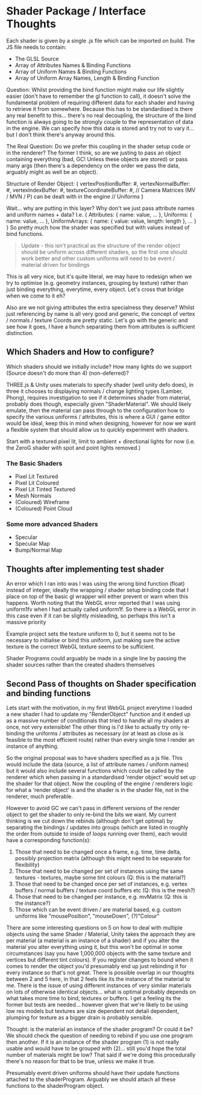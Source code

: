 # Shader Package / Interface Thoughts

Each shader is given by a single .js file which can be imported on build. The JS file needs to contain:
* The GLSL Source
* Array of Attributes Names & Binding Functions
* Array of Uniform Names & Binding Functions
* Array of Uniform Array Names, Length & Binding Function

Question: Whilst providing the bind function might make our life slightly easier (don't have to remember the gl function to call), it doesn't solve the fundamental problem of requiring different data for each shader and having to retrieve it from somewhere. Because this has to be standardised is there any real benefit to this... there's no real decoupling, the structure of the bind function is always going to be strongly couple to the representation of data in the engine. We can specify how this data is stored and try not to vary it... but I don't think there's anyway around this.

The Real Question: Do we prefer this coupling in the shader setup code or in the renderer? The former I think, so are we justing to pass an object containing everything (bad, GC! Unless these objects are stored) or pass many args (then there's a dependency on the order we pass the data, arguably might as well be an object).

Structure of Render Object:
{
	vertexPositionBuffer: #,
	vertexNormalBuffer: #,
	vertexIndexBuffer: #,
	textureCoordinateBuffer: #,
	// Camera Matrices (MV / MVN / P) can be dealt with in the engine
	// Uniforms
}

Wait... why are putting in this layer? Why don't we just pass attribute names and uniform names + data? I.e.
{
	Attributes: { name: value, ... },
	Uniforms: { name: value, ... },
	UniformArrays: { name: { value: value, length: length }, ... }
}
So pretty much how the shader was specified but with values instead of bind functions.
> Update - this isn't practical as the structure of the render object should be uniform across different shaders, so the first one should work better and other custom uniforms will need to be event / material driven for bindings


This is all very nice, but it's quite literal, we may have to redesign when we try to optimise (e.g. geometry instances, grouping by texture) rather than just binding everything, everytime, every object. Let's cross that bridge when we come to it eh?

Also are we not giving attributes the extra specialness they deserve? Whilst just referencing by name is all very good and generic, the concept of vertex / normals / texture Coords are pretty static. Let's go with the generic and see how it goes, I have a hunch separating them from attributes is sufficient distinction.  


## Which Shaders and How to configure?

Which shaders should we initially include? How many lights do we support (Source doesn't do more than 4) (non-deferred)? 

THREE.js & Unity uses materials to specify shader (well unity defo does), in three it chooses to displaying normals / change lighting types (Lamber, Phong), requires investigation to see if it determines shader from material, probably does though, especially given "ShaderMaterial". We should likely emulate, then the material can pass through to the configuration how to specify the various uniforms / attributes, this is where a GUI / game editor would be ideal, keep this in mind when designing, however for now we want a flexible system that should allow us to quickly experiment with shaders.

Start with a textured pixel lit, limit to ambient + directional lights for now (i.e. the ZeroG shader with spot and point lights removed.)

### The Basic Shaders

* Pixel Lit Textured
* Pixel Lit Coloured
* Pixel Lit Tinted Textured
* Mesh Normals
* (Coloured) Wireframe
* (Coloured) Point Cloud 

### Some more advanced Shaders

* Specular 
* Specular Map
* Bump/Normal Map

## Thoughts after implementing test shader

An error which I ran into was I was using the wrong bind function (float) instead of integer, ideally the wrapping / shader setup binding code that I place on top of the basic gl wrapper will either prevent or warn when this happens. Worth noting that the WebGL error reported that I was using uniform1fv when I had actually called uniform1f. So there is a WebGL error in this case even if it can be slightly misleading, so perhaps this isn't a massive priority

Example project sets the texture uniform to 0, but it seems not to be necessary to initialise or bind this uniform, just making sure the active texture is the correct WebGL texture seems to be sufficient.

Shader Programs could arguably be made in a single line by passing the shader sources rather than the created shaders themselves

## Second Pass of thoughts on Shader specification and binding functions

Lets start with the motivation, in my first WebGL project everytime I loaded a new shader I had to update my "RenderObject" function and it ended up as a massive number of conditionals that tried to handle all my shaders at once, not very extensible! The other thing is I'd like to actually try only re-binding the uniforms / attributes as necessary (or at least as close as is feasible to the most efficient route) rather than every single time I render an instance of anything.

So the original proposal was to have shaders specified as a js file. This would include the data (source, a list of attribute names / uniform names) but it would also include several functions which could be called by the renderer which when passing in a standardised 'render object' would set up the shader for that object. Now the coupling of the engine / renderers logic for what a 'render object' is and the shader is in the shader file, not in the renderer, much preferable.

However to avoid GC we can't pass in different versions of the render object to get the shader to only re-bind the bits we want. My current thinking is we cut down the rebinds (although don't get optimal) by separating the bindings / updates into groups (which are listed in roughly the order from outside to inside of loops running over them), each would have a corresponding function(s):

1) Those that need to be changed once a frame, e.g. time, time delta, possibly projection matrix (although this might need to be separate for flexibility)
2) Those that need to be changed per set of instances using the same textures - textures, maybe some tint colours (Q: this is the material?)
3) Those that need to be changed once per set of instances, e.g. vertex buffers / normal buffers / texture coord buffers etc (Q: this is the mesh?)
4) Those that need to be changed per instance, e.g. mvMatrix    (Q: this is the instance?)
5) Those which can be event driven / are material based, e.g. custom uniforms like "mousePosition", "mouseDown", (?)"Colour"

There are some interesting questions on 5 on how to deal with multiple objects using the same Shader / Material, Unity takes the approach they are per material (a material is an instance of a shader) and if you alter the material you alter everything using it, but this won't be optimal in some circumstances (say you have 1,000,000 objects with the same texture and vertices but different tint colours). If you register changes to bound when it comes to render the object you'd presumably end up just rebinding it for every instance so that's not great.
There is possible overlap in our thoughts between 2 and 5 here, in that 2 feels like its the instance of the material to me. There is the issue of using different instances of very similar materials on lots of otherwise identical objects... what is optimal probably depends on what takes more time to bind, textures or buffers. I get a feeling its the former but tests are needed... however given that we're likely to be using low res models but textures are size dependent not detail dependent, plumping for texture as a bigger drain is probably sensible.

Thought: is the material an instance of the shader program? Or could it be? We should check the question of needing to rebind if you use one program then another.
If it is an instance of the shader program (1) is not really usable and would have to be grouped with (2)... still you'd hope the total number of materials might be low? That said if we're doing this procedurally there's no reason for that to be true, unless we make it true.

Presumably event driven uniforms should have their update functions attached to the shaderProgram. Arguably we should attach all these functions to the shaderProgram object. 